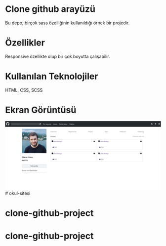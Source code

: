 # Clone github arayüzü
Bu depo, birçok sass özelliğinin kullanıldığı örnek bir projedir.

# Özellikler
Responsive özellikte olup bir çok boyutta çalışabilir.

# Kullanılan Teknolojiler
HTML, CSS, SCSS

# Ekran Görüntüsü
![](/screen.png)# okul-sitesi
# clone-github-project
# clone-github-project
